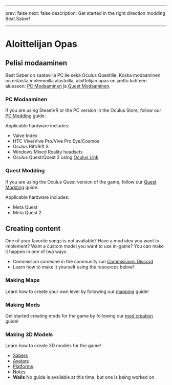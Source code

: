 - - -
prev: false next: false description: Get started in the right direction modding Beat Saber!
- - -

# Aloittelijan Opas

## Pelisi modaaminen

Beat Saber on saatavilla PC:lle sekä Oculus Questille. Koska modaaminen on erilaista molemmilla alustoilla, aloittelijan opas on jaettu kahteen alueseen: [PC Modaaminen](#pc-modding) ja [Quest Modaaminen](#quest-modding).

### PC Modaaminen

If you are using SteamVR or the PC version in the Oculus Store, follow our [PC Modding](./pc-modding.md) guide.

Applicable hardware includes:

- Valve Index
- HTC Vive/Vive Pro/Vive Pro Eye/Cosmos
- Oculus Rift/Rift S
- Windows Mixed Reality headsets
- Oculus Quest/Quest 2 using [Oculus Link](https://support.oculus.com/444256562873335/)

### Quest Modding

If you are using the Oculus Quest version of the game, follow our [Quest Modding](./quest-modding.md) guide.

Applicable hardware includes:

- Meta Quest
- Meta Quest 2

## Creating content

One of your favorite songs is not available? Have a mod idea you want to implement? Want a custom model you want to use in-game? You can make it happen in one of two ways.

- Commission someone in the community run [Commissions Discord](https://discord.gg/e4f3WBBVnr)
- Learn how to make it yourself using the resources below!

### Making Maps

Learn how to create your own level by following our [mapping](./mapping/) guide!

### Making Mods

Get started creating mods for the game by following our [mod creation](./modding/) guide!

### Making 3D Models

Learn how to create 3D models for the game!

- [Sabers](./models/sabers-guide.md)
- [Avatars](./models/avatars-guide.md)
- [Platforms](./models/platforms-guide.md)
- [Notes](./models/notes-guide.md)
- **Walls** No guide is available at this time, but one is being worked on.
